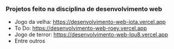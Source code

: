 ### Projetos feito na disciplina de desenvolvimento web

  - Jogo da velha: https://desenvolvimento-web-iota.vercel.app
  - To Do: https://desenvolvimento-web-roey.vercel.app
  - Jogo de terror: https://desenvolvimento-web-lqu8.vercel.app
  - Entre outros
